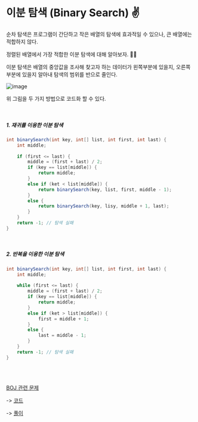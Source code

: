 # 이분 탐색 (Binary Search) ✌

순차 탐색은 프로그램이 간단하고 작은 배열의 탐색에 효과적일 수 있으나, 큰 배열에는 적합하지 않다.

정렬된 배열에서 가장 적합한 이분 탐색에 대해 알아보자. 👩‍🔬

이분 탐색은 배열의 중앙값을 조사해 찾고자 하는 데이터가 왼쪽부분에 있을지, 오른쪽 부분에 있을지 알아내 탐색의 범위를 반으로 줄인다.

![image](https://user-images.githubusercontent.com/64277114/104457808-d7bc8b00-55ed-11eb-8028-a483b3abc781.png)

위 그림을 두 가지 방법으로 코드화 할 수 있다.

<br/>

##### 1. 재귀를 이용한 이분 탐색

```java
int binarySearch(int key, int[] list, int first, int last) {
    int middle;
    
    if (first <= last) {
        middle = (first + last) / 2;
        if (key == list[middle]) {
            return middle;
        }
        else if (ket < list[middle]) {
            return binarySearch(key, list, first, middle - 1);
        }
        else {
            return binarySearch(key, lisy, middle + 1, last);
        }
    }
    return -1; // 탐색 실패
}
```

<br/>

##### 2. 반복을 이용한 이분 탐색

```java
int binarySearch(int key, int[] list, int first, int last) {
	int middle;
    
    while (first <= last) {
        middle = (first + last) / 2;
        if (key == list[middle]) {
            return middle;
        }
        else if (ket > list[middle]) {
            first = middle + 1;
        }
        else {
            last = middle - 1;
        }
    }
    return -1; // 탐색 실패
}
```

<br/>

<br/>

[BOJ 관련 문제](https://www.acmicpc.net/problem/10815)

-> [코드](https://github.com/kong0527/Algorithm-Study/blob/master/2021/JAN_2021/BOJ_10815.java)

-> [풀이](https://blog.naver.com/o____ri/222206512917)